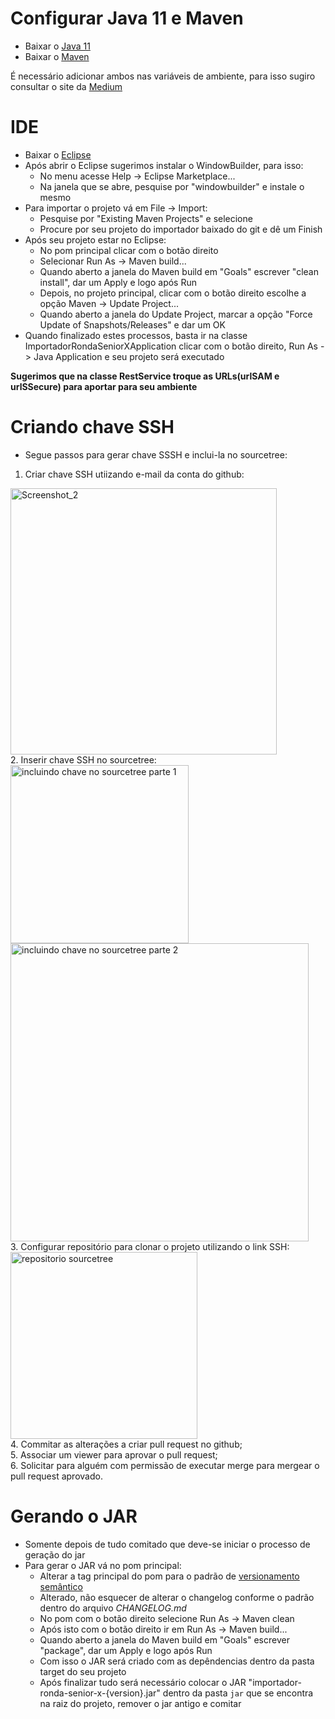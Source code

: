 # Configurar Java 11 e Maven
* Baixar o [Java 11](https://jdk.java.net/archive/)
* Baixar o [Maven](https://maven.apache.org/install.html)

É necessário adicionar ambos nas variáveis de ambiente, para isso sugiro consultar o site da [Medium](https://medium.com/beelabacademy/configurando-vari%C3%A1veis-de-ambiente-java-home-e-maven-home-no-windows-e-unix-d9461f783c26)


# IDE
* Baixar o [Eclipse](https://www.eclipse.org/downloads/)
* Após abrir o Eclipse sugerimos instalar o WindowBuilder, para isso:
    * No menu acesse Help -> Eclipse Marketplace...
    * Na janela que se abre, pesquise por "windowbuilder" e instale o mesmo
* Para importar o projeto vá em File -> Import:
    * Pesquise por "Existing Maven Projects" e selecione
    * Procure por seu projeto do importador baixado do git e dê um Finish
* Após seu projeto estar no Eclipse:
    * No pom principal clicar com o botão direito
    * Selecionar Run As -> Maven build...
    * Quando aberto a janela do Maven build em "Goals" escrever "clean install", dar um Apply e logo após Run
    * Depois, no projeto principal, clicar com o botão direito escolhe a opção Maven -> Update Project...
    * Quando aberto a janela do Update Project, marcar a opção "Force Update of Snapshots/Releases" e dar um OK
* Quando finalizado estes processos, basta ir na classe ImportadorRondaSeniorXApplication clicar com o botão direito, Run As -> Java Application e seu projeto será executado

**Sugerimos que na classe RestService troque as URLs(urlSAM e urlSSecure) para aportar para seu ambiente**

# Criando chave SSH
* Segue passos para gerar chave SSSH e inclui-la no sourcetree:
1. Criar chave SSH utiizando e-mail da conta do github: </br>
<img width="426" alt="Screenshot_2" src="https://github.com/rondasenior/importador-ronda-senior-x/assets/48299447/65372c33-3558-4e97-a9a4-96c9b02a5af7">
</br>
2.  Inserir chave SSH no sourcetree: </br>
<img width="285" alt="incluindo chave no sourcetree parte 1" src="https://github.com/rondasenior/importador-ronda-senior-x/assets/48299447/5d854146-3518-4cc7-98ac-2e58ebe09d10">
</br>
<img width="477" alt="incluindo chave no sourcetree parte 2" src="https://github.com/rondasenior/importador-ronda-senior-x/assets/48299447/84bef9f2-b0bf-42ae-852c-9e3771e6bb84">
</br>
3.  Configurar repositório para clonar o projeto utilizando o link SSH: </br>
<img width="299" alt="repositorio sourcetree" src="https://github.com/rondasenior/importador-ronda-senior-x/assets/48299447/d3a0b47b-08e8-4c1c-8cfc-05fb7c7505e2">
</br>
4.  Commitar as alterações a criar pull request no github; </br>
5.  Associar um viewer para aprovar o pull request; </br>
6.  Solicitar para alguém com permissão de executar merge para mergear o pull request aprovado. </br>

# Gerando o JAR
* Somente depois de tudo comitado que deve-se iniciar o processo de geração do jar
* Para gerar o JAR vá no pom principal:
    * Alterar a tag principal **<version>** do pom para o padrão de [versionamento semântico](https://imasters.com.br/codigo/versionamento-semantico-o-que-e-e-como-usar#:~:text=Essa%20regra%20define%20basicamente%20o,dever%C3%A1%20sempre%20iniciar%20com%201.)
    * Alterado, não esquecer de alterar o changelog conforme o padrão dentro do arquivo  _CHANGELOG.md_
    * No pom com o botão direito selecione Run As -> Maven clean
    * Após isto com o botão direito ir em Run As -> Maven build...
    * Quando aberto a janela do Maven build em "Goals" escrever "package", dar um Apply e logo após Run
    * Com isso o JAR será criado com as depêndencias dentro da pasta target do seu projeto
    * Após finalizar tudo será necessário colocar o JAR "importador-ronda-senior-x-{version}.jar" dentro da pasta ``jar`` que se encontra na raiz do projeto, remover o jar antigo e comitar
    


